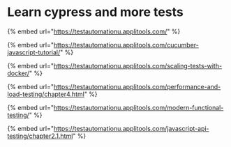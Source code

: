 # Learn cypress and more tests

{% embed url="https://testautomationu.applitools.com/" %}

{% embed url="https://testautomationu.applitools.com/cucumber-javascript-tutorial/" %}

{% embed url="https://testautomationu.applitools.com/scaling-tests-with-docker/" %}

{% embed url="https://testautomationu.applitools.com/performance-and-load-testing/chapter4.html" %}

{% embed url="https://testautomationu.applitools.com/modern-functional-testing/" %}

{% embed url="https://testautomationu.applitools.com/javascript-api-testing/chapter2.1.html" %}



